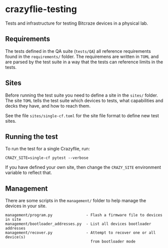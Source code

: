# crazyflie-testing
Tests and infrastructure for testing Bitcraze devices in a physical lab.

## Requirements
The tests defined in the QA suite (`tests/QA`) all reference requirements found
in the `requirements/` folder. The requiremens are written in `TOML` and are
parsed by the test suite in a way that the tests can reference limits in the
tests.

## Sites
Before running the test suite you need to define a site in the `sites/` folder.
The site `TOML` tells the test suite which devices to tests, what capabilities
and decks they have, and how to reach them.

See the file `sites/single-cf.toml` for the site file format to define new test sites.
## Running the test

To run the test for a single Crazyflie, run:
```
CRAZY_SITE=single-cf pytest --verbose
```

If you have defined your own site, then change the `CRAZY_SITE` environment
variable to reflect that.

## Management
There are some scripts in the `management/` folder to help manage the devices
in your site.

```
management/program.py               - Flash a firmware file to devices in site
management/bootloader_addresses.py  - List all devices bootloader addresses
management/recover.py               - Attempt to recover one or all device(s)
                                      from bootloader mode
```